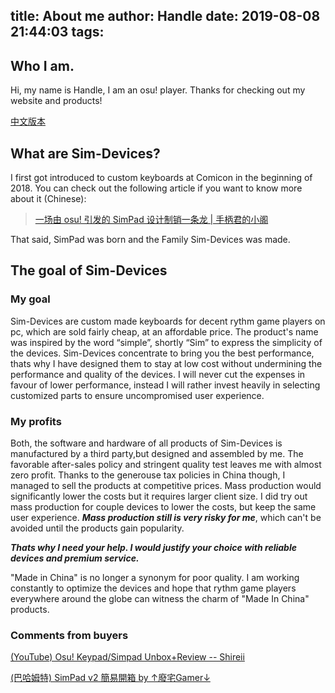 title: About me
author: Handle
date: 2019-08-08 21:44:03
tags:
---
## Who I am.

Hi, my name is Handle, I am an osu! player. Thanks for checking out my website and products!

[中文版本](//sim.bysb.net/2019/08/04/%E5%85%B3%E4%BA%8E%E4%BD%9C%E8%80%85%EF%BC%8C%E4%BB%A5%E5%8F%8A-SimPad/)

<!-- more -->

## What are Sim-Devices?

I first got introduced to custom keyboards at Comicon in the beginning of 2018. You can check out the following article if you want to know more about it (Chinese):

> [一场由 osu! 引发的 SimPad 设计制销一条龙 | 手柄君的小阁](https://www.bysb.net/3663.html)

That said, SimPad was born and the Family Sim-Devices was made.

## The goal of Sim-Devices

### My goal

Sim-Devices are custom made keyboards for decent rythm game players on pc, which are sold fairly cheap, at an affordable price. The product's name was inspired by the word “simple”, shortly “Sim” to express the simplicity of the devices. Sim-Devices concentrate to bring you the best performance, thats why I have designed them to stay at low cost without undermining the performance and quality of the devices. I will never cut the expenses in favour of lower performance, instead I will rather invest heavily in selecting customized parts to ensure uncompromised user experience.

### My profits

Both, the software and hardware of all products of Sim-Devices is manufactured by a third party,but designed and assembled by me. The favorable after-sales policy and stringent quality test leaves me with almost zero profit. Thanks to the generouse tax policies in China though, I managed to sell the products at competitive prices. Mass production would significantly lower the costs but it requires larger client size. I did try out mass production for couple devices to lower the costs, but keep the same user experience. ***Mass production still is very risky for me***, which can't be avoided until the products gain popularity.

***Thats why I need your help. I would justify your choice with reliable devices and premium service.***

"Made in China" is no longer a synonym for poor quality. I am working constantly to optimize the devices and hope that rythm game players everywhere around the globe can witness the charm of "Made In China" products.

### Comments from buyers

[(YouTube) Osu! Keypad/Simpad Unbox+Review -- 
Shireii](https://www.youtube.com/watch?v=76mOndjSM_o)

[(巴哈姆特) SimPad v2 簡易開箱 by ↑廢宅Gamer↓](https://home.gamer.com.tw/creationDetail.php?sn=4368198)
